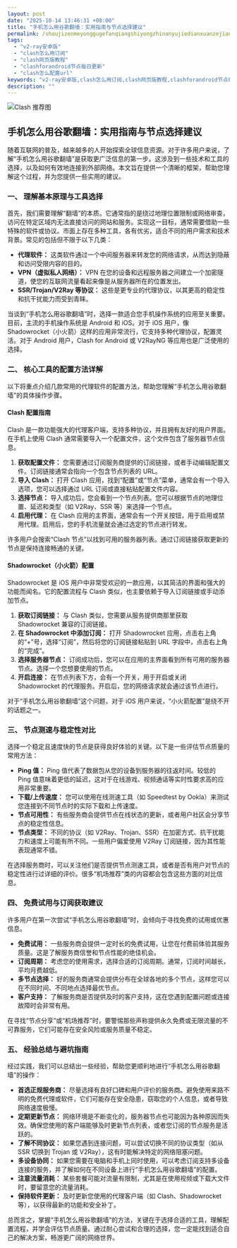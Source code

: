 ```yaml
---
layout: post
date: "2025-10-14 13:46:31 +08:00"
title: "手机怎么用谷歌翻墙：实用指南与节点选择建议"
permalink: /shoujizenmeyonggugefanqiangshiyongzhinanyujiedianxuanzejianyi/
tags:
  - "v2-ray安卓版"
  - "clash怎么用订阅"
  - "clash网页版教程"
  - "clashforandroid节点每日更新"
  - "clash怎么配置url"
keywords: "v2-ray安卓版,clash怎么用订阅,clash网页版教程,clashforandroid节点每日更新,clash怎么配置url"
description: ""
---
```


![Clash 推荐图](https://clashjd.github.io/assets/img/付费机场订阅.png)

## 手机怎么用谷歌翻墙：实用指南与节点选择建议


<p>随着互联网的普及，越来越多的人开始探索全球信息资源。对于许多用户来说，了解“手机怎么用谷歌翻墙”是获取更广泛信息的第一步。这涉及到一些技术和工具的选择，以及如何有效地连接到外部网络。本文旨在提供一个清晰的框架，帮助您理解这个过程，并为您提供一些实用的建议。</p>

<h3>一、 理解基本原理与工具选择</h3>

<p>首先，我们需要理解“翻墙”的本质。它通常指的是绕过地理位置限制或网络审查，访问在特定区域内无法直接访问的网站和服务。实现这一目标，通常需要借助一些特殊的软件或协议。市面上存在多种工具，各有优劣，适合不同的用户需求和技术背景。常见的包括但不限于以下几类：</p>

<ul>
    <li><strong>代理软件：</strong> 这类软件通过一个中间服务器来转发您的网络请求，从而达到隐蔽和访问受限内容的目的。</li>
    <li><strong>VPN（虚拟私人网络）：</strong> VPN 在您的设备和远程服务器之间建立一个加密隧道，使您的互联网流量看起来像是从服务器所在的位置发出。</li>
    <li><strong>SSR/Trojan/V2Ray 等协议：</strong> 这些是更专业的代理协议，以其更高的稳定性和抗干扰能力而受到青睐。</li>
</ul>

<p>当谈到“手机怎么用谷歌翻墙”时，选择一款适合您手机操作系统的应用至关重要。目前，主流的手机操作系统是 Android 和 iOS。对于 iOS 用户，像 Shadowrocket（小火箭）这样的应用非常流行，它支持多种代理协议，配置灵活。对于 Android 用户，Clash for Android 或 V2RayNG 等应用也是广泛使用的选择。</p>

<h3>二、 核心工具的配置方法详解</h3>

<p>以下将重点介绍几款常用的代理软件的配置方法，帮助您理解“手机怎么用谷歌翻墙”的具体操作步骤。</p>

<h4>Clash 配置指南</h4>

<p>Clash 是一款功能强大的代理客户端，支持多种协议，并且拥有友好的用户界面。在手机上使用 Clash 通常需要导入一个配置文件，这个文件包含了服务器节点信息。</p>

<ol>
    <li><strong>获取配置文件：</strong> 您需要通过订阅服务商提供的订阅链接，或者手动编辑配置文件。订阅链接通常会指向一个包含节点列表的 URL。</li>
    <li><strong>导入 Clash：</strong> 打开 Clash 应用，找到“配置”或“节点”菜单，通常会有一个导入选项，您可以选择通过 URL 订阅或直接粘贴配置文件内容。</li>
    <li><strong>选择节点：</strong> 导入成功后，您会看到一个节点列表。您可以根据节点的地理位置、延迟和类型（如 V2Ray、SSR 等）来选择一个节点。</li>
    <li><strong>启用代理：</strong> 在 Clash 应用的主界面，通常会有一个开关按钮，用于启用或禁用代理。启用后，您的手机流量就会通过选定的节点进行转发。</li>
</ol>

<p>许多用户会搜索“Clash 节点”以找到可用的服务器列表。通过订阅链接获取更新的节点是保持连接畅通的关键。</p>

<h4>Shadowrocket（小火箭）配置</h4>

<p>Shadowrocket 是 iOS 用户中非常受欢迎的一款应用，以其简洁的界面和强大的功能而闻名。它的配置流程与 Clash 类似，也主要依赖于导入订阅链接或手动添加节点。</p>

<ol>
    <li><strong>获取订阅链接：</strong> 与 Clash 类似，您需要从服务提供商那里获取 Shadowrocket 兼容的订阅链接。</li>
    <li><strong>在 Shadowrocket 中添加订阅：</strong> 打开 Shadowrocket 应用，点击右上角的“+”号，选择“订阅”，然后将您的订阅链接粘贴到 URL 字段中，点击右上角的“完成”。</li>
    <li><strong>选择服务器节点：</strong> 订阅成功后，您可以在应用的主界面看到所有可用的服务器节点。选择一个您想要使用的节点。</li>
    <li><strong>开启连接：</strong> 在节点列表下方，会有一个开关，用于开启或关闭 Shadowrocket 的代理服务。开启后，您的网络请求就会通过该节点进行。</li>
</ol>

<p>对于“手机怎么用谷歌翻墙”这个问题，对于 iOS 用户来说，“小火箭配置”是绕不开的话题之一。</p>

<h3>三、 节点测速与稳定性对比</h3>

<p>选择一个稳定且速度快的节点是获得良好体验的关键。以下是一些评估节点质量的常用方法：</p>

<ul>
    <li><strong>Ping 值：</strong> Ping 值代表了数据包从您的设备到服务器的往返时间。较低的 Ping 值意味着更低的延迟，这对于在线游戏、视频通话等实时性要求高的应用非常重要。</li>
    <li><strong>下载/上传速度：</strong> 您可以使用在线测速工具（如 Speedtest by Ookla）来测试您连接到不同节点时的实际下载和上传速度。</li>
    <li><strong>节点可用性：</strong> 有些服务商会提供节点在线状态的更新，或者用户社区会分享节点的稳定性信息。</li>
    <li><strong>节点类型：</strong> 不同的协议（如 V2Ray、Trojan、SSR）在加密方式、抗干扰能力和速度上可能有所不同。一些用户偏爱使用 V2Ray 订阅链接，因为其性能表现通常不错。</li>
</ul>

<p>在选择服务商时，可以关注他们是否提供节点测速工具，或者是否有用户对节点的稳定性进行过详细的评价。很多“机场推荐”类的内容都会包含这些方面的对比信息。</p>

<h3>四、 免费试用与订阅获取建议</h3>

<p>许多用户在第一次尝试“手机怎么用谷歌翻墙”时，会倾向于寻找免费的试用或优惠信息。</p>

<ul>
    <li><strong>免费试用：</strong> 一些服务商会提供一定时长的免费试用，让您在付费前体验其服务质量。这是了解服务商信誉和节点性能的绝佳机会。</li>
    <li><strong>订阅周期：</strong> 考虑您的使用需求，选择合适的订阅周期。通常，订阅时间越长，平均月费越低。</li>
    <li><strong>多节点选择：</strong> 好的服务商通常会提供分布在全球各地的多个节点，这样您可以在不同时间、不同地点选择最优节点。</li>
    <li><strong>客户支持：</strong> 了解服务商是否提供及时的客户支持，这在您遇到配置问题或连接故障时会非常有用。</li>
</ul>

<p>在寻找“节点分享”或“机场推荐”时，要警惕那些声称提供永久免费或无限流量的不可靠服务，它们可能存在安全风险或服务质量不稳定。</p>

<h3>五、 经验总结与避坑指南</h3>

<p>经过实践，我们可以总结出一些经验，帮助您更顺利地进行“手机怎么用谷歌翻墙”的操作：</p>

<ul>
    <li><strong>首选正规服务商：</strong> 尽量选择有良好口碑和用户评价的服务商。避免使用来路不明的免费代理或软件，它们可能存在安全隐患，窃取您的个人信息，或者导致网络速度极慢。</li>
    <li><strong>定期更新节点：</strong> 网络环境是不断变化的，服务器节点也可能因为各种原因而失效。确保您使用的客户端能够及时更新节点列表，或者您订阅的节点服务是活跃的。</li>
    <li><strong>了解不同协议：</strong> 如果您遇到连接问题，可以尝试切换不同的协议类型（如从 SSR 切换到 Trojan 或 V2Ray），这有时能解决特定的网络阻塞问题。</li>
    <li><strong>多设备协同：</strong> 如果您需要在电脑和手机上同时使用，可以考虑订阅支持多设备连接的服务，并了解如何在不同设备上进行“手机怎么用谷歌翻墙”的配置。</li>
    <li><strong>注意流量消耗：</strong> 某些套餐可能对流量有限制，尤其是在使用视频或下载大文件时，要留意您的流量消耗。</li>
    <li><strong>保持软件更新：</strong> 及时更新您使用的代理客户端（如 Clash、Shadowrocket 等），以获得最新的功能和安全补丁。</li>
</ul>

<p>总而言之，掌握“手机怎么用谷歌翻墙”的方法，关键在于选择合适的工具，理解配置流程，并学会评估节点质量。通过耐心尝试和合理的选择，您一定能找到适合自己的解决方案，畅游更广阔的网络世界。</p>